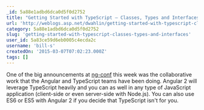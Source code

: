 ```yaml
---
_id: 5a88e1adbd6dca0d5f0d2752
title: "Getting Started with TypeScript – Classes, Types and Interfaces"
url: 'http://weblogs.asp.net/dwahlin/getting-started-with-typescript-classes-static-types-and-interfaces'
category: 5a88e1adbd6dca0d5f0d2752
slug: 'getting-started-with-typescript-classes-types-and-interfaces'
user_id: 5a83ce59d6eb0005c4ecda2c
username: 'bill-s'
createdOn: '2015-03-07T07:02:23.000Z'
tags: []
---
```


One of the big announcements at <a title="ng-conf" href="http://ng-conf.org/" target="_blank">ng-conf</a> this week was the collaborative work that the Angular and TypeScript teams have been doing. Angular 2 will leverage TypeScript heavily and you can as well in any type of JavaScript application (client-side or even server-side with Node.js). You can also use ES6 or ES5 with Angular 2 if you decide that TypeScript isn't for you.
